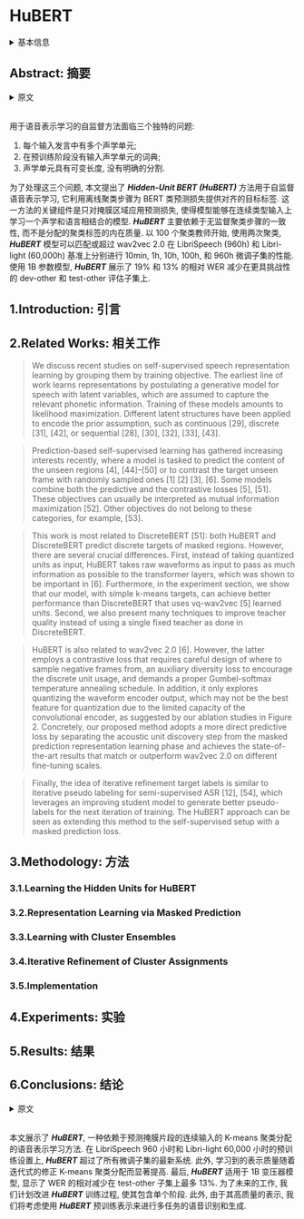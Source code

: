# HuBERT

<details>
<summary>基本信息</summary>

- 标题: HuBERT: Self-Supervised Speech Representation Learning by Masked Prediction of Hidden Units
- 作者:
  - 01 [Wei-Ning Hsu](../../Authors/Wei-Ning_Hsu.md)
  - 02 [Benjamin Bolte](../../Authors/Benjamin_Bolte.md)
  - 03 [Yao-Hung Hubert Tsai](../../Authors/Yao-Hung_Hubert_Tsai.md)
  - 04 [Kushal Lakhotia](../../Authors/Kushal_Lakhotia.md)
  - 05 [Ruslan Salakhutdinov](../../Authors/Ruslan_Salakhutdinov.md)
  - 06 [Abdelrahman Mohamed](../../Authors/Abdelrahman_Mohamed.md)
- 机构:
  - [Meta AI](../../Institutions/USA-Meta.AI.md)
  - [卡内基梅隆大学](../../Institutions/USA-CMU_美国卡内基梅隆大学.md)
- 时间:
  - 预印时间: 2021.06.14 ArXiv v1
  - 更新笔记: 2024.07.04
- 发表:
  - [TASLP](../../Publications/TASLP.md)
- 链接:
  - [ArXiv](https://arxiv.org/abs/2106.07447)
  - [DOI](https://doi.org/10.1109/TASLP.2021.3122291)
  - [Github](https://github.com/facebookresearch/fairseq/tree/main/examples/hubert)
- 标签:
  - [自监督学习](../../Tags/Learning_Self-Supervised.md)
  - [语音表示](../../Tags/SpeechRepresentation.md)
  - [开源](../../Tags/OpenSource.md)
- 页数: 10
- 引用: 64
- 被引: 1776
- 数据:
  - ? 
- 对比:
  - ?
- 复现:
  - ?

</details>

## Abstract: 摘要

<details>
<summary>原文</summary>

> Self-supervised approaches for speech representation learning are challenged by three unique problems: 
> (1) there are multiple sound units in each input utterance, 
> (2) there is no lexicon of input sound units during the pre-training phase, 
> (3) sound units have variable lengths with no explicit segmentation. 
> 
> To deal with these three problems, we propose the ***Hidden-Unit BERT (HuBERT)*** approach for self-supervised speech representation learning, which utilizes an offline clustering step to provide aligned target labels for a BERT-like prediction loss. 
> A key ingredient of our approach is applying the prediction loss over the masked regions only, which forces the model to learn a combined acoustic and language model over the continuous inputs. 
> ***HuBERT*** relies primarily on the consistency of the unsupervised clustering step rather than the intrinsic quality of the assigned cluster labels. 
> Starting with a simple k-means teacher of 100 clusters, and using two iterations of clustering, the ***HuBERT*** model either matches or improves upon the state-of-the-art wav2vec 2.0 performance on the Librispeech (960h) and Libri-light (60,000h) benchmarks with 10min, 1h, 10h, 100h, and 960h fine-tuning subsets. 
> Using a 1B parameter model, ***HuBERT*** shows up to 19% and 13% relative WER reduction on the more challenging dev-other and test-other evaluation subsets.
>  OpenSource: https://github.com/pytorch/fairseq/tree/master/examples/hubert

</details>
<br>

用于语音表示学习的自监督方法面临三个独特的问题:
1. 每个输入发言中有多个声学单元;
2. 在预训练阶段没有输入声学单元的词典;
3. 声学单元具有可变长度, 没有明确的分割.

为了处理这三个问题, 本文提出了 ***Hidden-Unit BERT (HuBERT)*** 方法用于自监督语音表示学习, 它利用离线聚类步骤为 BERT 类预测损失提供对齐的目标标签.
这一方法的关键组件是只对掩膜区域应用预测损失, 使得模型能够在连续类型输入上学习一个声学和语言相结合的模型.
***HuBERT*** 主要依赖于无监督聚类步骤的一致性, 而不是分配的聚类标签的内在质量.
以 100 个聚类教师开始, 使用两次聚类, ***HuBERT*** 模型可以匹配或超过 wav2vec 2.0 在 LibriSpeech (960h) 和 Libri-light (60,000h) 基准上分别进行 10min, 1h, 10h, 100h, 和 960h 微调子集的性能.
使用 1B 参数模型, ***HuBERT*** 展示了 19% 和 13% 的相对 WER 减少在更具挑战性的 dev-other 和 test-other 评估子集上.

## 1.Introduction: 引言

## 2.Related Works: 相关工作

> We discuss recent studies on self-supervised speech representation learning by grouping them by training objective.
> The earliest line of work learns representations by postulating a generative model for speech with latent variables, which are assumed to capture the relevant phonetic information.
> Training of these models amounts to likelihood maximization.
> Different latent structures have been applied to encode the prior assumption, such as continuous [29], discrete [31], [42], or sequential [28], [30], [32], [33], [43].

> Prediction-based self-supervised learning has gathered increasing interests recently, where a model is tasked to predict the content of the unseen regions [4], [44]–[50] or to contrast the target unseen frame with randomly sampled ones [1] [2] [3], [6].
> Some models combine both the predictive and the contrastive losses [5], [51].
> These objectives can usually be interpreted as mutual information maximization [52].
> Other objectives do not belong to these categories, for example, [53].

> This work is most related to DiscreteBERT [51]: both HuBERT and DiscreteBERT predict discrete targets of masked regions.
> However, there are several crucial differences.
> First, instead of taking quantized units as input, HuBERT takes raw waveforms as input to pass as much information as possible to the transformer layers, which was shown to be important in [6].
> Furthermore, in the experiment section, we show that our model, with simple k-means targets, can achieve better performance than DiscreteBERT that uses vq-wav2vec [5] learned units.
> Second, we also present many techniques to improve teacher quality instead of using a single fixed teacher as done in DiscreteBERT.

> HuBERT is also related to wav2vec 2.0 [6].
> However, the latter employs a contrastive loss that requires careful design of where to sample negative frames from, an auxiliary diversity loss to encourage the discrete unit usage, and demands a proper Gumbel-softmax temperature annealing schedule.
> In addition, it only explores quantizing the waveform encoder output, which may not be the best feature for quantization due to the limited capacity of the convolutional encoder, as suggested by our ablation studies in Figure 2.
> Concretely, our proposed method adopts a more direct predictive loss by separating the acoustic unit discovery step from the masked prediction representation learning phase and achieves the state-of-the-art results that match or outperform wav2vec 2.0 on different fine-tuning scales.

> Finally, the idea of iterative refinement target labels is similar to iterative pseudo labeling for semi-supervised ASR [12], [54], which leverages an improving student model to generate better pseudo-labels for the next iteration of training.
> The HuBERT approach can be seen as extending this method to the self-supervised setup with a masked prediction loss.

## 3.Methodology: 方法

### 3.1.Learning the Hidden Units for HuBERT

### 3.2.Representation Learning via Masked Prediction

### 3.3.Learning with Cluster Ensembles

### 3.4.Iterative Refinement of Cluster Assignments

### 3.5.Implementation

## 4.Experiments: 实验

## 5.Results: 结果

## 6.Conclusions: 结论

<details>
<summary>原文</summary>

> This paper presents ***HuBERT***, a speech representation learning approach that relies on predicting K-means cluster assignments of masked segments of continuous input.
> On both the Librispeech 960 hours and the 60,000 hours Libri-light pre-training setups, ***HuBERT*** matches or outperforms the state-of-the-art systems over all fine-tuning subsets of 10mins, 1h, 10h, 100h, and 960h.
> Furthermore, the learned representation quality improves dramatically with iteratively refining K-means cluster assignments using learned latent representations for a previous iteration.
> Finally, ***HuBERT*** scales well to a 1B transformer model showing a relative reduction in WER of up to 13% on the test-other subset.
> For future work, we plan to improve the ***HuBERT*** training procedure to consist of a single phase.
> Furthermore, given the high quality of its representations, we will consider using ***HuBERT*** pre-trained representations for multiple downstream recognition and generation tasks beyond ASR.

</details>
<br>

本文展示了 ***HuBERT***, 一种依赖于预测掩膜片段的连续输入的 K-means 聚类分配的语音表示学习方法.
在 LibriSpeech 960 小时和 Libri-light 60,000 小时的预训练设置上, ***HuBERT*** 超过了所有微调子集的最新系统.
此外, 学习到的表示质量随着迭代式的修正 K-means 聚类分配而显著提高.
最后, ***HuBERT*** 适用于 1B 变压器模型, 显示了 WER 的相对减少在 test-other 子集上最多 13%.
为了未来的工作, 我们计划改进 ***HuBERT*** 训练过程, 使其包含单个阶段.
此外, 由于其高质量的表示, 我们将考虑使用 ***HuBERT*** 预训练表示来进行多任务的语音识别和生成.
